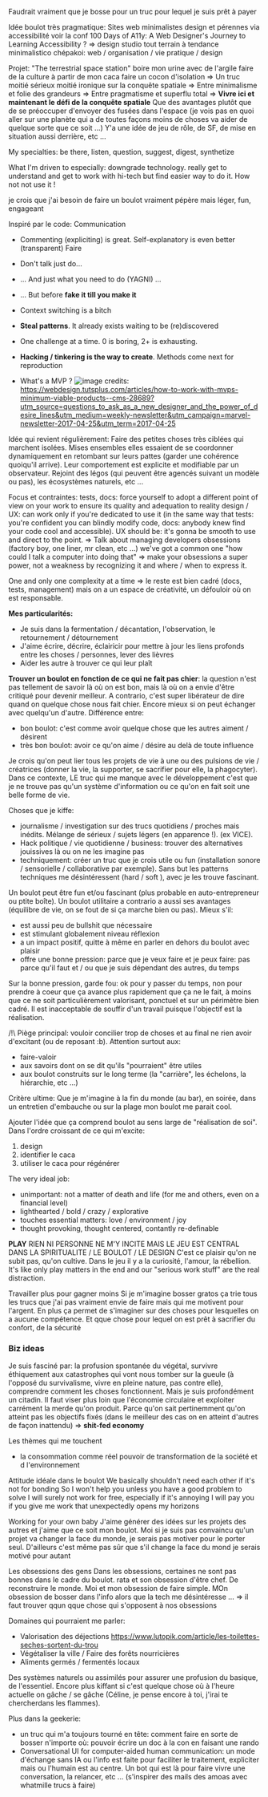 Faudrait vraiment que je bosse pour un truc pour lequel je suis prêt à payer 


Idée boulot très pragmatique:
Sites web minimalistes design et pérennes via accessibilité
voir la conf 100 Days of A11y: A Web Designer's Journey to Learning Accessibility ?
=> design studio tout terrain à tendance minimalistico chépakoi:
web / organisation / vie pratique / design

Projet: "The terrestrial space station"
boire mon urine avec de l'argile
faire de la culture à partir de mon caca
faire un cocon d'isolation
=> Un truc moitié sérieux moitié ironique sur la conquête spatiale
=> Entre minimalisme et folie des grandeurs
=> Entre pragmatisme et superflu total
=> **Vivre ici et maintenant le défi de la conquête spatiale**
Que des avantages plutôt que de se préoccuper d'envoyer des fusées dans l'espace (je vois pas en quoi aller sur une planète qui a de toutes façons moins de choses va aider de quelque sorte que ce soit ...)
Y'a une idée de jeu de rôle, de SF, de mise en situation aussi derrière, etc ...


My specialties: be there, listen, question, suggest, digest, synthetize

What I'm driven to especially: downgrade technology. really get to understand and get to work with hi-tech but find easier way to do it. How not not use it !

je crois que j'ai besoin de faire un boulot vraiment pépère mais léger, fun, engageant

Inspiré par le code:
Communication
- Commenting (expliciting) is great. Self-explanatory is even better (transparent)
Faire
- Don't talk just do... 
- ... And just what you need to do (YAGNI) ...
- ... But before **fake it till you make it**

- Context switching is a bitch
- **Steal patterns**. It already exists waiting to be (re)discovered
- One challenge at a time. 0 is boring, 2+ is exhausting.
- **Hacking / tinkering is the way to create**. Methods come next for reproduction  
- What's a MVP ? ![image](https://cloud.githubusercontent.com/assets/24764960/25384935/80086a7e-29c2-11e7-8464-85b4f6bef936.png)
credits: https://webdesign.tutsplus.com/articles/how-to-work-with-mvps-minimum-viable-products--cms-28689?utm_source=questions_to_ask_as_a_new_designer_and_the_power_of_desire_lines&utm_medium=weekly-newsletter&utm_campaign=marvel-newsletter-2017-04-25&utm_term=2017-04-25

Idée qui revient régulièrement:
Faire des petites choses très ciblées qui marchent isolées. Mises ensembles elles essaient de se coordonner dynamiquement en retombant sur leurs pattes (garder une cohérence quoiqu'il arrive). Leur comportement est explicite et modifiable par un observateur.
Rejoint des légos (qui peuvent être agencés suivant un modèle ou pas), les écosystèmes naturels, etc ...

Focus et contraintes:
tests, docs: force yourself to adopt a different point of view on your work to ensure its quality and adequation to reality
design / UX: can work only if you're dedicated to use it (in the same way that tests: you're confident you can blindly modify code, docs: anybody knew find your code cool and accessible). UX should be: it's gonna be smooth to use and direct to the point.
=> Talk about managing developers obsessions (factory boy, one liner, mr clean, etc ...) we've got a common one "how could I talk a computer into doing that" => make your obsessions a super power, not a weakness by recognizing it and where / when to express it.

One and only one complexity at a time => le reste est bien cadré (docs, tests, management) mais on a un espace de créativité, un défouloir où on est responsable.

**Mes particularités:**
- Je suis dans la fermentation / décantation, l'observation, le retournement / détournement
- J'aime écrire, décrire, éclairicir pour mettre à jour les liens profonds entre les choses / personnes, lever des lièvres
- Aider les autre à trouver ce qui leur plaît

**Trouver un boulot en fonction de ce qui ne fait pas chier**:
la question n'est pas tellement de savoir là où on est bon, mais là où on a envie d'être critiqué pour devenir meilleur.
A contrario, c'est super libérateur de dire quand on quelque chose nous fait chier. Encore mieux si on peut échanger avec quelqu'un d'autre.
Différence entre:
- bon boulot: c'est comme avoir quelque chose que les autres aiment / désirent
- très bon boulot: avoir ce qu'on aime / désire au delà de toute influence 

Je crois qu'on peut lier tous les projets de vie à une ou des pulsions de vie / créatrices (donner la vie, la supporter, se sacrifier pour elle, la phagocyter). 
Dans ce contexte, LE truc qui me manque avec le développement c'est que je ne trouve pas qu'un système d'information ou ce qu'on en fait soit une belle forme de vie.

Choses que je kiffe:
- journalisme / investigation sur des trucs quotidiens / proches mais inédits. Mélange de sérieux / sujets légers (en apparence !). (ex VICE). 
- Hack politique / vie quotidienne / business: trouver des alternatives jouissives là ou on ne les imagine pas
- techniquement: créer un truc que je crois utile ou fun (installation sonore / sensorielle / collaborative par exemple). Sans but les patterns techniques me désintéressent (hard / soft ), avec je les trouve fascinant.

Un boulot peut être fun et/ou fascinant (plus probable en auto-entrepreneur ou ptite boîte). Un boulot utilitaire a contrario a aussi ses avantages (équilibre de vie, on se fout de si ça marche bien ou pas). Mieux s'il:
- est aussi peu de bullshit que nécessaire
- est stimulant globalement niveau réflexion
- a un impact positif, quitte à même en parler en dehors du boulot avec plaisir
- offre une bonne pression: parce que je veux faire et je peux faire: pas parce qu'il faut et / ou que je suis dépendant des autres, du temps

Sur la bonne pression, garde fou: ok pour y passer du temps, non pour prendre à coeur que ça avance plus rapidement que ça ne le fait, à moins que ce ne soit particulièrement valorisant, ponctuel et sur un périmètre bien cadré. Il est inacceptable de souffir d'un travail puisque l'objectif est la réalisation.

/!\ Piège principal: vouloir concilier trop de choses et au final ne rien avoir d'excitant (ou de reposant :b).
Attention surtout aux:
- faire-valoir
- aux savoirs dont on se dit qu'ils "pourraient" être utiles
- aux boulot construits sur le long terme (la "carrière", les échelons, la hiérarchie, etc ...) 

Critère ultime:
Que je m'imagine à la fin du monde (au bar), en soirée, dans un entretien d'embauche ou sur la plage mon boulot me parait cool.

Ajouter l'idée que ça comprend boulot au sens large de "réalisation de soi".
Dans l'ordre croissant de ce qui m'excite:
1. design
2. identifier le caca
3. utiliser le caca pour régénérer

The very ideal job:
- unimportant: not a matter of death and life (for me and others, even on a financial level)
- lighthearted / bold / crazy / explorative
- touches essential matters: love / environment / joy
- thought provoking, thought centered, contantly re-definable

**PLAY** RIEN NI PERSONNE NE M'Y INCITE MAIS LE JEU EST CENTRAL DANS LA SPIRITUALITE / LE BOULOT / LE DESIGN
C'est ce plaisir qu'on ne subit pas, qu'on cultive. Dans le jeu il y a la curiosité, l'amour, la rébellion.
It's like only play matters in the end and our "serious work stuff" are the real distraction. 

Travailler plus pour gagner moins
Si je m'imagine bosser gratos ça trie tous les trucs que j'ai pas vraiment envie de faire mais qui me motivent pour l'argent. En plus ça permet de s'imaginer sur des choses pour lesquelles on a aucune compétence. Et qque chose pour lequel on est prêt à sacrifier du confort, de la sécurité

### Biz ideas


Je suis fasciné par: la profusion spontanée du végétal, survivre éthiquement aux catastrophes qui vont nous tomber sur la gueule (à l'opposé du survivalisme, vivre en pleine nature, pas contre elle), comprendre comment les choses fonctionnent. Mais je suis profondément un citadin.
Il faut viser plus loin que l'économie circulaire et exploiter carrément la merde qu'on produit. Parce qu'on sait pertinemment qu'on atteint pas les objectifs fixés (dans le meilleur des cas on en atteint d'autres de façon inattendu)
=> **shit-fed economy**

Les thèmes qui me touchent
- la consommation comme réel pouvoir de transformation de la société et d l'environnement


Attitude idéale dans le boulot
    We basically shouldn't need each other if it's not for bonding
    So I won't help you unless you have a good problem to solve
    I will surely not work for free, especially if it's annoying
    I will pay you if you give me work that unexpectedly opens my horizons

Working for your own baby
    J'aime générer des idées sur les projets des autres et j'aime que ce soit mon boulot.
    Moi si je suis pas convaincu qu'un projet va changer la face du monde, je serais pas motiver pour le porter seul.
    D'ailleurs c'est même pas sûr que s'il change la face du mond je serais motivé pour autant

Les obsessions des gens
    Dans les obsessions, certaines ne sont pas bonnes dans le cadre du boulot.
    rata et son obsession d'être chef. De reconstruire le monde.
    Moi et mon obsession de faire simple. MOn obsession de bosser dans l'info alors que la tech me désintéresse ...
    => il faut trouver qqun qque chose qui s'opposent à nos obsessions

Domaines qui pourraient me parler:

- Valorisation des déjections https://www.lutopik.com/article/les-toilettes-seches-sortent-du-trou
- Végétaliser la ville / Faire des forêts nourricières
- Aliments germés / fermentés locaux

Des systèmes naturels ou assimilés pour assurer une profusion du basique, de l'essentiel. Encore plus kiffant si c'est
quelque chose où à l'heure actuelle on gâche / se gâche (Céline, je pense encore à toi, j'irai te chercherdans les flammes).

Plus dans la geekerie:

- un truc qui m'a toujours tourné en tête: comment faire en sorte de bosser n'importe où: pouvoir écrire un doc à la con en faisant une rando
- Conversational UI for computer-aided human communication: un mode d'échange sans IA ou l'info est faite pour faciliter le traitement, expliciter mais ou l'humain est au centre. Un bot qui est là pour faire vivre une conversation, la relancer, etc ... (s'inspirer des mails des amoas avec whatmille trucs à faire)
